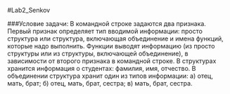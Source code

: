 #﻿Lab2_Senkov
 
###Условие задачи:
В командной строке задаются два признака. Первый признак
определяет тип вводимой информации: просто структура или структура,
включающая объединение и имена функций, которые надо выполнить.
Функции выводят информацию (из просто структуры или из структуры,
включающей объединение), в зависимости от второго признака в командной
строке.
В структурах хранится информация о студентах: фамилия, имя,
отчество.
В объединении структура хранит один из типов информации:
а) отец, мать, брат;
б) отец, мать, брат, сестра;
в) мать, брат, сестра.
